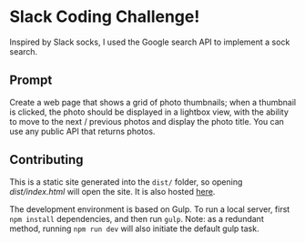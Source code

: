 # Slack Coding Challenge!

Inspired by Slack socks, I used the Google search API to implement a sock search.

## Prompt

Create a web page that shows a grid of photo thumbnails; when a thumbnail is clicked, the photo should be displayed in a lightbox view, with the ability to move to the next / previous photos and display the photo title. You can use any public API that returns photos.

## Contributing

This is a static site generated into the `dist/` folder, so opening *dist/index.html* will open the site. It is also hosted [here](http://una.im/sock-seeker).

The development environment is based on Gulp. To run a local server, first `npm install` dependencies, and then run `gulp`. Note: as a redundant method, running `npm run dev` will also initiate the default gulp task.